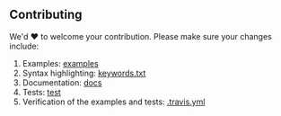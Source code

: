 ## Contributing

We'd ❤️ to welcome your contribution. Please make sure your changes include:

1.  Examples: [examples](examples)
2.  Syntax highlighting: [keywords.txt](keywords.txt)
3.  Documentation: [docs](docs)
4.  Tests: [test](test)
5.  Verification of the examples and tests: [.travis.yml](.travis.yml)
